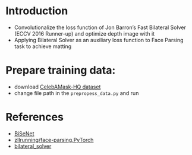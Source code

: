 # Introduction
- Convolutionalize the loss function of Jon Barron’s Fast Bilateral Solver (ECCV 2016 Runner-up) and optimize
depth image with it
- Applying Bilateral Solver as an auxiliary loss function to Face Parsing task to achieve matting

# Prepare training data:
- download [CelebAMask-HQ dataset](https://github.com/switchablenorms/CelebAMask-HQ)
- change file path in the `prepropess_data.py`  and run

# References
- [BiSeNet](https://github.com/CoinCheung/BiSeNet)
- [zllrunning/face-parsing.PyTorch](https://github.com/zllrunning/face-parsing.PyTorch)
- [bilateral_solver](https://github.com/poolio/bilateral_solver)
